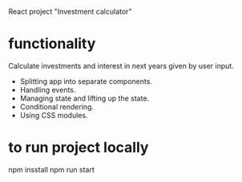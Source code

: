 React project "Investment calculator"

# functionality
Calculate investments and interest in next years given by user input.

- Splitting app into separate components.
- Handling events.
- Managing state and lifting up the state.
- Conditional rendering.
- Using CSS modules.

# to run project locally
npm insstall
npm run start
